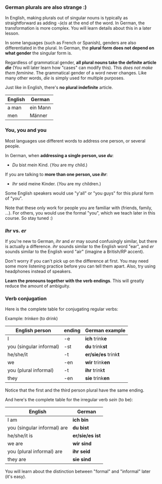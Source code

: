 ### German plurals are also strange :)

In English, making plurals out of singular nouns is typically as straightforward as adding _-(e)s_ at the end of the word. In German, the transformation is more complex. You will learn details about this in a later lesson.

In some languages (such as French or Spanish), genders are also differentiated in the plural. In German, the **plural form does not depend on what gender** the singular form is.

Regardless of grammatical gender, **all plural nouns take the definite article _die_** (You will later learn how "cases" can modify this). This _does not make them feminine_. The grammatical gender of a word never changes. Like many other words, _die_ is simply used for multiple purposes.

Just like in English, there's **no plural indefinite** article.

| English | German   |
| ------- | -------- |
| a man   | ein Mann |
| men     | Männer   |

### You, you and you

Most languages use different words to address one person, or several people.

In German, when **addressing a single person, use _du_**:

- _Du_ bist mein Kind. (_You_ are my child.)

If you are talking to **more than one person, use _ihr_**:

- _Ihr_ seid meine Kinder. (_You_ are my children.)

Some English speakers would use "y'all" or "you guys" for this plural form of "you".

Note that these only work for people you are familiar with (friends, family, …). For others, you would use the formal "you", which we teach later in this course. So stay tuned :)

### _Ihr_ vs. _er_

If you're new to German, _ihr_ and _er_ may sound confusingly similar, but there is actually a difference. _ihr_ sounds similar to the English word "ear", and _er_ sounds similar to the English word "air" (imagine a British/RP accent).

Don't worry if you can't pick up on the difference at first. You may need some more listening practice before you can tell them apart. Also, try using headphones instead of speakers.

**Learn the pronouns together with the verb endings**. This will greatly reduce the amount of ambiguity.

### Verb conjugation

Here is the complete table for conjugating regular verbs:

Example: _trinken_ (to drink)

| English person          | ending | German example           |
| ----------------------- | ------ | ------------------------ |
| I                       | -e     | **ich** trink**e**       |
| you (singular informal) | -st    | **du** trink**st**       |
| he/she/it               | -t     | **er/sie/es** trink**t** |
| we                      | -en    | **wir** trink**en**      |
| you (plural informal)   | -t     | **ihr** trink**t**       |
| they                    | -en    | **sie** trink**en**      |

Notice that the first and the third person plural have the same ending.

And here's the complete table for the irregular verb _sein_ (to be):

| English                     | German            |
| --------------------------- | ----------------- |
| I am                        | **ich bin**       |
| you (singular informal) are | **du bist**       |
| he/she/it is                | **er/sie/es ist** |
| we are                      | **wir sind**      |
| you (plural informal) are   | **ihr seid**      |
| they are                    | **sie sind**      |

You will learn about the distinction between "formal" and "informal" later (it's easy).
